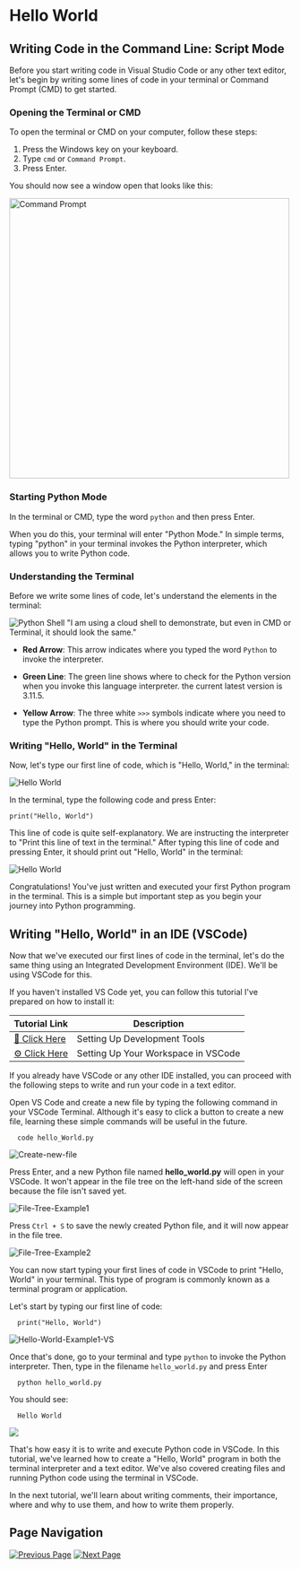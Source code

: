 # Hello World

## Writing Code in the Command Line: Script Mode

Before you start writing code in Visual Studio Code or any other text editor, let's begin by writing some lines of code in your terminal or Command Prompt (CMD) to get started.

### Opening the Terminal or CMD

To open the terminal or CMD on your computer, follow these steps:

1. Press the Windows key on your keyboard.
2. Type `cmd` or `Command Prompt`.
3. Press Enter.

You should now see a window open that looks like this:

<img src="../../../Assets/Python%20Tutorial/Basic%20Python%20Syntax/CMD.png" alt="Command Prompt" width="500">

### Starting Python Mode

In the terminal or CMD, type the word `python` and then press Enter.

When you do this, your terminal will enter "Python Mode." In simple terms, typing "python" in your terminal invokes the Python interpreter, which allows you to write Python code.

### Understanding the Terminal

Before we write some lines of code, let's understand the elements in the terminal:

![Python Shell](../../../Assets/Python%20Tutorial/Basic%20Python%20Syntax/Python-Terminal.png)
"I am using a cloud shell to demonstrate, but even in CMD or Terminal, it should look the same."

- **Red Arrow**: This arrow indicates where you typed the word `Python` to invoke the interpreter.

- **Green Line**: The green line shows where to check for the Python version when you invoke this language interpreter. the current latest version is 3.11.5.

- **Yellow Arrow**: The three white `>>>` symbols indicate where you need to type the Python prompt. This is where you should write your code.

### Writing "Hello, World" in the Terminal

Now, let's type our first line of code, which is "Hello, World," in the terminal:

![Hello World](../../../Assets/Python%20Tutorial/Basic%20Python%20Syntax/Hello-WORLD-CLI.png)

In the terminal, type the following code and press Enter:

    print("Hello, World")

This line of code is quite self-explanatory. We are instructing the interpreter to "Print this line of text in the terminal." After typing this line of code and pressing Enter, it should print out "Hello, World" in the terminal:

![Hello World](../../../Assets/Python%20Tutorial/Basic%20Python%20Syntax/Hello-World-print.png)

Congratulations! You've just written and executed your first Python program in the terminal. This is a simple but important step as you begin your journey into Python programming.


## Writing "Hello, World" in an IDE (VSCode)

Now that we've executed our first lines of code in the terminal, let's do the same thing using an Integrated Development Environment (IDE). We'll be using VSCode for this.

If you haven't installed VS Code yet, you can follow this tutorial I've prepared on how to install it:

| Tutorial Link                                                     | Description                                        |
| ----------------------------------------------------------------- | -------------------------------------------------- |
| [🚀 Click Here](../../../Before%20You%20Start/2.%20Dev-Tools%20Setup%20Guide.md) | Setting Up Development Tools                      |
| [⚙️ Click Here](../../../Before%20You%20Start/3.%20Workspace%20Setup%20Guide.md) | Setting Up Your Workspace in VSCode                |

If you already have VSCode or any other IDE installed, you can proceed with the following steps to write and run your code in a text editor.

Open VS Code and create a new file by typing the following command in your VSCode Terminal. Although it's easy to click a button to create a new file, learning these simple commands will be useful in the future.

      code hello_World.py

![Create-new-file](../../../Assets/Python%20Tutorial/Basic%20Python%20Syntax/VSCode-CreatenewFile.png)

Press Enter, and a new Python file named **hello_world.py** will open in your VSCode. It won't appear in the file tree on the left-hand side of the screen because the file isn't saved yet.

![File-Tree-Example1](../../../Assets/Python%20Tutorial/Basic%20Python%20Syntax/File-Tree-VSCode.png)

Press `Ctrl + S` to save the newly created Python file, and it will now appear in the file tree.

![File-Tree-Example2](../../../Assets/Python%20Tutorial/Basic%20Python%20Syntax/File-Tree-VSCode2.png)

You can now start typing your first lines of code in VSCode to print "Hello, World" in your terminal. This type of program is commonly known as a terminal program or application.

Let's start by typing our first line of code:

      print("Hello, World")

![Hello-World-Example1-VS](../../../Assets/Python%20Tutorial/Basic%20Python%20Syntax/Hello-World-VSCode.png)

Once that's done, go to your terminal and type `python` to invoke the Python interpreter. Then, type in the filename `hello_world.py` and press Enter

      python hello_world.py

You should see:

      Hello World

![](../../../Assets/Python%20Tutorial/Basic%20Python%20Syntax/Hello-World-VSCode2.png)

That's how easy it is to write and execute Python code in VSCode. In this tutorial, we've learned how to create a "Hello, World" program in both the terminal interpreter and a text editor. We've also covered creating files and running Python code using the terminal in VSCode.

In the next tutorial, we'll learn about writing comments, their importance, where and why to use them, and how to write them properly.

## Page Navigation

[![Previous Page](https://img.shields.io/badge/Previous%20Page-0077B5?style=for-the-badge)](./b.%20Installing%20Python.md)
[![Next Page](https://img.shields.io/badge/Next%20Page-1DA1F2?style=for-the-badge)](./d.%20Comments.md)
